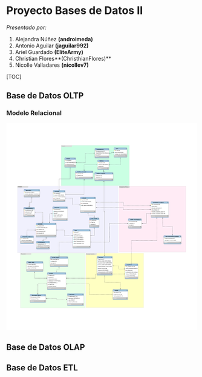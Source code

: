 # Proyecto Bases de Datos II
*Presentado por:*
1. Alejandra Núñez **(androimeda)**
1. Antonio Aguilar **(jaguilar992)**
1. Ariel Guardado **(EliteArmy)**
1. Christian Flores**(ChristhianFlores)**
1. Nicolle Valladares **(nicollev7)**

[TOC]

## Base de Datos OLTP

### Modelo Relacional
![Modelo](01.OLTP/01.Modelo-Datos/02.Relacional/farmacia.svg)
## Base de Datos OLAP
## Base de Datos ETL